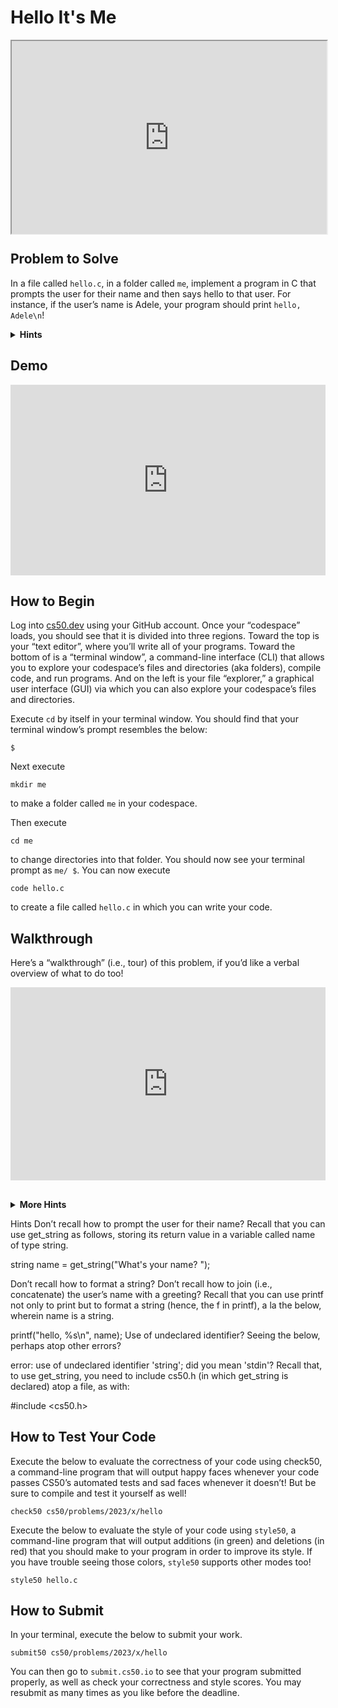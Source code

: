 # Hello It's Me

<style type="text/css">
.iframe_container {
	position: relative;
	padding-bottom: 56.25%; 
	padding-top: 25px;
	height: 0;
	margin-bottom: 30px;
}

.iframe_container iframe {
	position: absolute;
	top: 0;
	left: 0;
	width: 100%;
	height: 100%;
}
</style>

<div class="iframe_container">
  <iframe allow="accelerometer; autoplay; encrypted-media; gyroscope; picture-in-picture" allowfullscreen="" class="border" data-video="" src="https://www.youtube.com/embed/YQHsXMglC9A?modestbranding=0&amp;rel=0&amp;showinfo=0&amp;start=74" scrolling="no" id="iFrameResizer0" style="overflow: hidden;"></iframe>
</div>

## Problem to Solve

In a file called `hello.c`, in a folder called `me`, implement a program in C that prompts the user for their name and then says hello to that user. For instance, if the user’s name is Adele, your program should print `hello, Adele\n`!

<details>
  <summary>
    <span style="font-weight: bold;">
    Hints
    </span>
  </summary>
  <ul>
    <li>Recall that you can get a <code>string</code> from a user with <code>get_string</code>, which is declared in <code>cs50.h</code>.</li>
    <li>Recall that you can print a <code>string</code> with <code>printf</code>, which is declared in <code>stdio.h</code>.</li>
    <li>Recall that you can format a <code>string</code> with <code>printf</code> with <code>%s</code>.</li>
  </ul>
</details>

## Demo

<iframe src="https://asciinema.org/a/Jn4egWrG0Rvuzo9d2Rs0qpkcL/iframe?autoplay=1&amp;loop=1&amp;cols=80&amp;rows=12" id="asciicast-iframe-Jn4egWrG0Rvuzo9d2Rs0qpkcL" name="asciicast-iframe-Jn4egWrG0Rvuzo9d2Rs0qpkcL" scrolling="no" allowfullscreen="true" style="overflow: hidden; margin: 0px; border: 0px; display: inline-block; width: 100%; float: none; visibility: visible; height: 305px;"></iframe>

## How to Begin

Log into [cs50.dev](https://cs50.dev) using your GitHub account. Once your “codespace” loads, you should see that it is divided into three regions. Toward the top is your “text editor”, where you’ll write all of your programs. Toward the bottom of is a “terminal window”, a command-line interface (CLI) that allows you to explore your codespace’s files and directories (aka folders), compile code, and run programs. And on the left is your file “explorer,” a graphical user interface (GUI) via which you can also explore your codespace’s files and directories.

Execute `cd` by itself in your terminal window. You should find that your terminal window’s prompt resembles the below:

```
$
```

Next execute

```
mkdir me
```

to make a folder called `me` in your codespace.

Then execute

```
cd me
```

to change directories into that folder. You should now see your terminal prompt as `me/ $`. You can now execute

```
code hello.c
```

to create a file called `hello.c` in which you can write your code.

## Walkthrough
Here’s a “walkthrough” (i.e., tour) of this problem, if you’d like a verbal overview of what to do too!

<div class="iframe_container">
  <iframe src="https://www.youtube.com/embed/wSk1KSDUEYA?modestbranding=1&amp;rel=0&amp;showinfo=0&amp" frameborder="0" allow="accelerometer; autoplay; showinfo=0; encrypted-media; gyroscope; picture-in-picture" allowfullscreen=""> </iframe>
</div>

<details>
  <summary>
    <span style="font-weight: bold;">
    More Hints
    </span>
  </summary>
  <ul>
    <li>Don’t recall how to prompt the user for their name?<br>
Recall that you can use <code>get_string</code> as follows, storing its return value in a variable called name of type <code>string</code>.<br>
    <code>string name = get_string("What's your name? ");</code></li>
    <li>Recall that you can print a <code>string</code> with <code>printf</code>, which is declared in <code>stdio.h</code>.</li>
    <li>Recall that you can format a <code>string</code> with <code>printf</code> with <code>%s</code>.</li>
  </ul>
</details>

Hints
Don’t recall how to prompt the user for their name?
Recall that you can use get_string as follows, storing its return value in a variable called name of type string.

string name = get_string("What's your name? ");

Don’t recall how to format a string?
Don’t recall how to join (i.e., concatenate) the user’s name with a greeting? Recall that you can use printf not only to print but to format a string (hence, the f in printf), a la the below, wherein name is a string.

printf("hello, %s\n", name);
Use of undeclared identifier?
Seeing the below, perhaps atop other errors?

error: use of undeclared identifier 'string'; did you mean 'stdin'?
Recall that, to use get_string, you need to include cs50.h (in which get_string is declared) atop a file, as with:

#include <cs50.h>


## How to Test Your Code
Execute the below to evaluate the correctness of your code using check50, a command-line program that will output happy faces whenever your code passes CS50’s automated tests and sad faces whenever it doesn’t! But be sure to compile and test it yourself as well!

```
check50 cs50/problems/2023/x/hello
```

Execute the below to evaluate the style of your code using `style50`, a command-line program that will output additions (in green) and deletions (in red) that you should make to your program in order to improve its style. If you have trouble seeing those colors, `style50` supports other modes too!

```
style50 hello.c
```

## How to Submit
In your terminal, execute the below to submit your work.

```
submit50 cs50/problems/2023/x/hello
```

You can then go to `submit.cs50.io` to see that your program submitted properly, as well as check your correctness and style scores. You may resubmit as many times as you like before the deadline.
